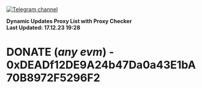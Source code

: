 [![Telegram channel](https://img.shields.io/endpoint?url=https://runkit.io/damiankrawczyk/telegram-badge/branches/master?url=https://t.me/n4z4v0d)](https://t.me/n4z4v0d) 

**Dynamic Updates Proxy List with Proxy Checker**  
**Last Updated: 17.12.23 19:28**

# DONATE (_any evm_) - 0xDEADf12DE9A24b47Da0a43E1bA70B8972F5296F2
